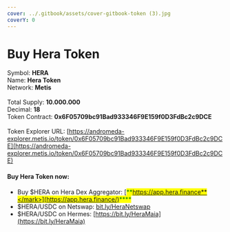 ```yaml
---
cover: ../.gitbook/assets/cover-gitbook-token (3).jpg
coverY: 0
---
```


# Buy Hera Token

Symbol: **HERA**\
Name: **Hera Token**\
Network: **Metis**\
\
Total Supply: **10.000.000**\
Decimal: **18**\
Token Contract: **0x6F05709bc91Bad933346F9E159f0D3FdBc2c9DCE**\
\
Token Explorer URL: [https://andromeda-explorer.metis.io/token/0x6F05709bc91Bad933346F9E159f0D3FdBc2c9DCE](https://andromeda-explorer.metis.io/token/0x6F05709bc91Bad933346F9E159f0D3FdBc2c9DCE)

#### Buy Hera Token now:&#x20;

* Buy $HERA on Hera Dex Aggregator: [<mark style="color:green;">**https://app.hera.finance**</mark>](https://app.hera.finance/)<mark style="color:green;">****</mark>
* $HERA/USDC on Netswap: [bit.ly/HeraNetswap](https://t.co/XGMZiGBv8j)
* $HERA/USDC on Hermes: [https://bit.ly/HeraMaia](https://bit.ly/HeraMaia)
